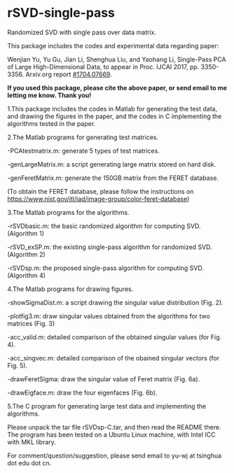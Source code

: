 # rSVD-single-pass
Randomized SVD with single pass over data matrix.

This package includes the codes and experimental data regarding paper: 

Wenjian Yu, Yu Gu, Jian Li, Shenghua Liu, and Yaohang Li, Single-Pass PCA of Large High-Dimensional Data,
to appear in Proc. IJCAI 2017, pp. 3350-3356. Arxiv.org report <a href="http://arxiv.org/abs/1704.07669"> #1704.07669</a>.

<b>If you used this package, please cite the above paper, or send email to me letting me know. Thank you!</b>

1.This package includes the codes in Matlab for generating the test data, and drawing the figures in the paper, and the codes in C implementing the algorithms tested in the paper.

2.The Matlab programs for generating test matrices.

-PCAtestmatrix.m: generate 5 types of test matrices.

-genLargeMatrix.m: a script generating large matrix stored on hard disk.

-genFeretMatrix.m: generate the 150GB matrix from the FERET database.

(To obtain the FERET database, please follow the instructions on https://www.nist.gov/itl/iad/image-group/color-feret-database)

3.The Matlab programs for the algorithms.

-rSVDbasic.m: the basic randomized algorithm for computing SVD. (Algorithm 1)

-rSVD_exSP.m: the existing single-pass algorithm for randomized SVD. (Algorithm 2)

-rSVDsp.m: the proposed single-pass algorithm for computing SVD. (Algorithm 4)

4.The Matlab programs for drawing figures.

-showSigmaDist.m: a script drawing the singular value distribution (Fig. 2).

-plotfig3.m: draw singular values obtained from the algorithms for two matrices (Fig. 3)

-acc_valid.m: detailed comparison of the obtained singular values (for Fig. 4).

-acc_singvec.m: detailed comparison of the obained singular vectors (for Fig. 5).

-drawFeretSigma: draw the singular value of Feret matrix (Fig. 6a).

-drawEigface.m: draw the four eigenfaces (Fig. 6b).

5.The C program for generating large test data and implementing the algorithms.

Please unpack the tar file rSVDsp-C.tar, and then read the README there.
The program has been tested on a Ubuntu Linux machine, with Intel ICC with MKL library.

For comment/question/suggestion, please send email to yu-wj at tsinghua dot edu dot cn.

 

